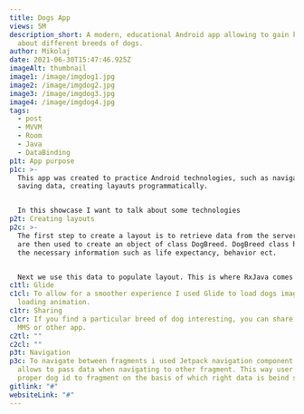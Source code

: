 ```yaml
---
title: Dogs App
views: 5M
description_short: A modern, educational Android app allowing to gain knowledge
  about different breeds of dogs.
author: Mikolaj
date: 2021-06-30T15:47:46.925Z
imageAlt: thumbnail
image1: /image/imgdog1.jpg
image2: /image/imgdog2.jpg
image3: /image/imgdog3.jpg
image4: /image/imgdog4.jpg
tags:
  - post
  - MVVM
  - Room
  - Java
  - DataBinding
p1t: App purpose
p1c: >-
  This app was created to practice Android technologies, such as navigation,
  saving data, creating layauts programmatically.


  In this showcase I want to talk about some technologies
p2t: Creating layouts
p2c: >-
  The first step to create a layout is to retrieve data from the server, which
  are then used to create an object of class DogBreed. DogBreed class has all
  the necessary information such as life expectancy, behavior ect.


  Next we use this data to populate layout. This is where RxJava comes in handy with it`s observable sequences. Those sequences are called when data is being changed.
c1tl: Glide
c1cl: To allow for a smoother experience I used Glide to load dogs images and
  loading animation.
c1tr: Sharing
c1cr: If you find a particular breed of dog interesting, you can share it via
  MMS or other app.
c2tl: ""
c2cl: ""
p3t: Navigation
p3c: To navigate between fragments i used Jetpack navigation component. It
  allows to pass data when navigating to other fragment. This way user passes
  proper dog id to fragment on the basis of which right data is beind shown.
gitlink: "#"
websiteLink: "#"
---
```

